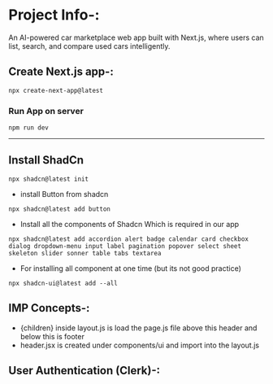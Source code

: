 # Project Info-:
An AI-powered car marketplace web app built with Next.js, where users can list, search, and compare used cars intelligently.


## Create Next.js app-:
```
npx create-next-app@latest
```

### Run App on server
```
npm run dev
```

---

## Install ShadCn 
```
npx shadcn@latest init
```
 
- install Button from shadcn
```
npx shadcn@latest add button
```

- Install all the components of Shadcn Which is required in our app
```
npx shadcn@latest add accordion alert badge calendar card checkbox dialog dropdown-menu input label pagination popover select sheet skeleton slider sonner table tabs textarea
```

- For installing all component at one time (but its not good practice)
```
npx shadcn-ui@latest add --all
```


## IMP Concepts-:
 - {children} inside layout.js is load the page.js file above this header and below this is footer
 - header.jsx is created under components/ui and import into the layout.js



## User Authentication (Clerk)-:
